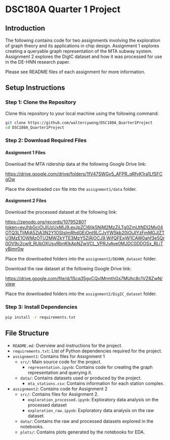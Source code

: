 # DSC180A Quarter 1 Project

## Introduction

The following contains code for two assignments involving the exploration of graph theory and its applications in chip design. Assignment 1 explores creating a queryable graph representation of the MTA subway system. Assignment 2 explores the DigIC dataset and how it was processed for use in the DE-HNN research paper.

Please see README files of each assignment for more information.

## Setup Instructions

### Step 1: Clone the Repository

Clone this repository to your local machine using the following command:

```bash
git clone https://github.com/waltercywong/DSC180A_Quarter1Project
cd DSC180A_Quarter1Project
```

### Step 2: Download Required Files

#### Assignment 1 Files

Download the MTA ridership data at the following Google Drive link:

https://drive.google.com/drive/folders/1fV47SWGv5_AFPR_gRfvK1ra1LfSFCgOw

Place the downloaded csv file into the `assignment1/data` folder.

#### Assignment 2 Files

Download the processed dataset at the following link:

https://zenodo.org/records/10795280?token=eyJhbGciOiJIUzUxMiJ9.eyJpZCI6Ijk5NjM2MzZiLTg0ZmUtNDI2My04OTQ3LTljMjA5ZjA3N2Y1OSIsImRhdGEiOnt9LCJyYW5kb20iOiJlYzFmMGJlZTU3MzE1OWMzOTU2MWZkYTE3MzY5ZjRjOCJ9.WifQFExjW1CAW0ahf3e5Qr0OV9c2cw9_RUbOXUsvRbnKlkApNZwVCL_VPRJvAve0MJDC0DDOSx_RLiTvBimr0w

Place the downloaded folders into the `assignment2/DEHNN_dataset` folder.

Download the raw dataset at the following Google Drive link:

https://drive.google.com/file/d/1Scq35gvCQvIMrmthGs7MUhc8c1VZ8ZwN/view

Place the downloaded folders into the `assignment2/DigIC_dataset` folder.

### Step 3: Install Dependencies

```bash
pip install -r requirements.txt
```

## File Structure

- `README.md`: Overview and instructions for the project.
- `requirements.txt`: List of Python dependencies required for the project.
- `assignment1`: Contains files for Assignment 1
    - `src/`: Main source code for the project.
        - `representation.ipynb`: Contains code for creating the graph representation and querying it.
    - `data/`: Contains datasets used or produced by the project.
        - `mta_stations.csv`: Contains information for each station complex.
- `assignment2`: Contains code for Assignment 2
    - `src/`: Contains files for Assignment 2.
        - `exploration_processed.ipynb`: Exploratory data analysis on the processed dataset
        - `exploration_raw.ipynb`: Exploratory data analysis on the raw dataset.
    - `data/`: Contains the raw and processed datasets explored in the notebooks.
    - `plots/`: Contains plots generated by the notebooks for EDA.
